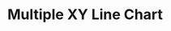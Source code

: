 ---
title: Multiple XY Line Chart
position:
parameters:
  - name:
    content:
content_markdown:

left_code_blocks:
  - code_block: |-
      {
        "x1": [10, 30, 45, 50, 70, 100],
        "x2": [30, 50, 75, 100, 120],
        "data1": [30, 200, 100, 400, 150, 250],
        "data2": [20, 180, 240, 100, 190]
      }
    title: Input JSON
    language: json
  - code_block: |-
      chart.do('set data1 for x1')
      chart.do('set data2 for x2')
    title: Config
    language: javascript

right_code_blocks:
  - code_block: |-
      {
          "data": {
              "xs": {
                  "data1": "x1",
                  "data2": "x2",
              },
              "columns": [
                  ["x1", 10, 30, 45, 50, 70, 100],
                  ["x2", 30, 50, 75, 100, 120],
                  ["data1", 30, 200, 100, 400, 150, 250],
                  ["data2", 20, 180, 240, 100, 190]
              ]
          }
      }
    title: Output
    language: json
---